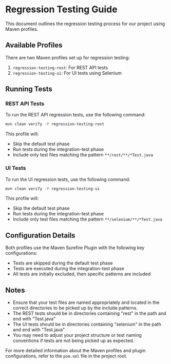 # Regression Testing Guide

This document outlines the regression testing process for our project using Maven profiles.

## Available Profiles

There are two Maven profiles set up for regression testing:

1. `regression-testing-rest`: For REST API tests
2. `regression-testing-ui`: For UI tests using Selenium

## Running Tests

### REST API Tests

To run the REST API regression tests, use the following command:
```bash
mvn clean verify -P regression-testing-rest
```
This profile will:
- Skip the default test phase
- Run tests during the integration-test phase
- Include only test files matching the pattern `**/rest/**/*Test.java`

### UI Tests

To run the UI regression tests, use the following command:
```bash
mvn clean verify -P regression-testing-ui
```
This profile will:
- Skip the default test phase
- Run tests during the integration-test phase
- Include only test files matching the pattern `**/selenium/**/*Test.java`

## Configuration Details

Both profiles use the Maven Surefire Plugin with the following key configurations:

- Tests are skipped during the default test phase
- Tests are executed during the integration-test phase
- All tests are initially excluded, then specific patterns are included

## Notes

- Ensure that your test files are named appropriately and located in the correct directories to be picked up by the include patterns.
- The REST tests should be in directories containing "rest" in the path and end with "Test.java"
- The UI tests should be in directories containing "selenium" in the path and end with "Test.java"
- You may need to adjust your project structure or test naming conventions if tests are not being picked up as expected.

For more detailed information about the Maven profiles and plugin configurations, refer to the `pom.xml` file in the project root.